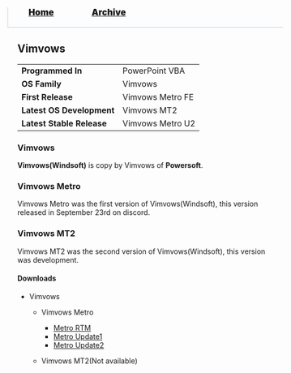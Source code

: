 <blockquote style="background: #0000;border-bottom: 1px solid #B2D2E1;height: 30px;margin: 0 -20px 20px;padding: 0px 20px 9px 40px;">
  <p style=""><a href="https://hexa-one.github.io/pptos-wiki/" style="font-size: 17px;font-weight: 900;font-style: normal;text-shadow: rgba(255,255,255,0.9) 0 1px 0;">Home</a>&nbsp;&nbsp;&nbsp;&nbsp;&nbsp;&nbsp;&nbsp;&nbsp;&nbsp;&nbsp;&nbsp;&nbsp;&nbsp;&nbsp;&nbsp;&nbsp;&nbsp;&nbsp;
    <a href="https://hexa-one.github.io/pptos-wiki/archive/" style="font-size: 17px;font-weight: 900;font-style: normal;text-shadow: rgba(255,255,255,0.9) 0 1px 0;">Archive</a>
  </p>
</blockquote>

## Vimvows

|                           |                               |
| ------------------------- | ----------------------------- |
| **Programmed In**         | PowerPoint VBA                |
| **OS Family**             | Vimvows                       |
| **First Release**         | Vimvows Metro FE              |
| **Latest OS Development** | Vimvows MT2                   |
| **Latest Stable Release** | Vimvows Metro U2              |

### Vimvows

**Vimvows(Windsoft)** is copy by Vimvows of **Powersoft**. 

### Vimvows Metro

Vimvows Metro was the first version of Vimvows(Windsoft), this version released in September 23rd on discord.

### Vimvows MT2

Vimvows MT2 was the second version of Vimvows(Windsoft), this version was development.

#### Downloads

- Vimvows
  - Vimvows Metro
    - [Metro RTM](https://github.com/hexa-one/pptos-wiki/raw/gh-pages/files/Vimvows/Vimvows%20Metro(FE).pptm)
    - [Metro Update1](https://github.com/hexa-one/pptos-wiki/raw/gh-pages/files/Vimvows/Vimvows%20Metro(U1).pptm)
    - [Metro Update2](https://github.com/hexa-one/pptos-wiki/raw/gh-pages/files/Vimvows/Vimvows%20Metro(U2).pptm)

  - Vimvows MT2(Not available)

<body style="background-image: url(https://raw.githubusercontent.com/hexa-one/pptos-wiki/gh-pages/assets/background/background.png);background-repeat: no-repeat;background-attachment: fixed;background-size: cover;">